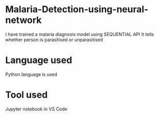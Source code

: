 # Malaria-Detection-using-neural-network
I have trained a malaria diagnosis model using SEQUENTIAL API
It tells whether person is parasitised or unparasitised

# Language used
Python language is used 

# Tool used
Jupyter notebook in VS Code
